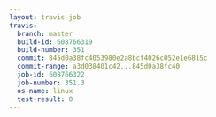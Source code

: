 ```yaml
---
layout: travis-job
travis:
  branch: master
  build-id: 608766319
  build-number: 351
  commit: 845d0a38fc4053980e2a8bcf4026c052e1e6815c
  commit-range: a3d038401c42...845d0a38fc40
  job-id: 608766322
  job-number: 351.3
  os-name: linux
  test-result: 0
---
```

